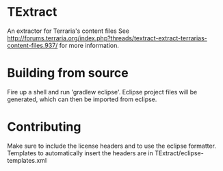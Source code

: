 TExtract
==================
An extractor for Terraria's content files
See http://forums.terraria.org/index.php?threads/textract-extract-terrarias-content-files.937/ for more information.

Building from source
==================
Fire up a shell and run 'gradlew eclipse'. Eclipse project files will be generated,
which can then be imported from eclipse.

Contributing
==================
Make sure to include the license headers and to use the eclipse formatter.
Templates to automatically insert the headers are in TExtract/eclipse-templates.xml
